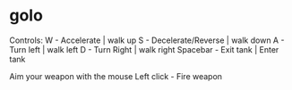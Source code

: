 # golo

Controls:
W - Accelerate 			| 	walk up
S - Decelerate/Reverse 	| 	walk down
A - Turn left 			| 	walk left
D - Turn Right 			| 	walk right
Spacebar - Exit tank 	| 	Enter tank

Aim your weapon with the mouse
Left click - Fire weapon